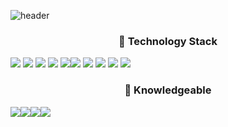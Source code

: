 ![header](https://capsule-render.vercel.app/api?type=waving&color=gradient&customColorList=1,2,3,4,5,6,7,8,9,10,11,12,13&height=200&section=header&text=Jaeyeong&fontSize=70&fontAlign=80)

<div align="center">
  <h3>🎨 Technology Stack</h3>
  <div style="display:flex; width: auto;">
    <div>
      <img src="https://img.shields.io/badge/HTML5-E34F26?style=flat-square&logo=HTML5&logoColor=white"/>
      <img src="https://img.shields.io/badge/JavaScript-F7DF1E?style=flat-square&logo=JavaScript&logoColor=white"/>
      <img src="https://img.shields.io/badge/node-339933?style=flat-square&logo=Node.js&logoColor=white"/>
      <img src="https://img.shields.io/badge/React-61DAFB?style=flat-square&logo=React&logoColor=white"/>
      <img src="https://img.shields.io/badge/Sass-CC6699?style=flat-square&logo=Sass&logoColor=white"/>
    </div>
    <div>
      <img src="https://img.shields.io/badge/styled-components-DB7093?style=flat-square&logo=React&logoColor=white"/>
      <img src="https://img.shields.io/badge/Express-000000?style=flat-square&logo=Express&logoColor=white"/>
      <img src="https://img.shields.io/badge/C-A8B9CC?style=flat-square&logo=C&logoColor=white"/>
      <img src="https://img.shields.io/badge/C++-00599C?style=flat-square&logo=C++&logoColor=white"/>
      <img src="https://img.shields.io/badge/GitHub-181717?style=flat-square&logo=GitHub&logoColor=white"/>
    </div>
  </div>
  <h3>🎨 Knowledgeable</h3>
  <div style="display:flex; width: auto;">
    <img src="https://img.shields.io/badge/ts-3178C6?style=flat-square&logo=ts-node&logoColor=white"/>
    <img src="https://img.shields.io/badge/MySQL-4479A1?style=flat-square&logo=MySQL&logoColor=white"/>
    <img src="https://img.shields.io/badge/Java-007396?style=flat-square&logo=Java&logoColor=white"/>
    <img src="https://img.shields.io/badge/Webpack-8DD6F9?style=flat-square&logo=Webpack&logoColor=white"/>
  </div>
</div>

<!--
**JaeYeong-Li/JaeYeong-Li** is a ✨ _special_ ✨ repository because its `README.md` (this file) appears on your GitHub profile.

Here are some ideas to get you started:

- 🔭 I’m currently working on ...
- 🌱 I’m currently learning ...
- 👯 I’m looking to collaborate on ...
- 🤔 I’m looking for help with ...
- 💬 Ask me about ...
- 📫 How to reach me: ...
- 😄 Pronouns: ...
- ⚡ Fun fact: ...
-->
